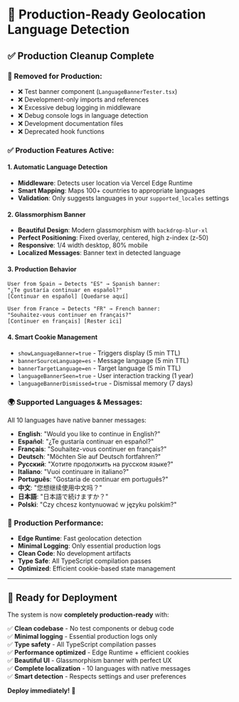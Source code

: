 # 🚀 Production-Ready Geolocation Language Detection

## ✅ **Production Cleanup Complete**

### **🧹 Removed for Production:**
- ❌ Test banner component (`LanguageBannerTester.tsx`) 
- ❌ Development-only imports and references
- ❌ Excessive debug logging in middleware
- ❌ Debug console logs in language detection
- ❌ Development documentation files
- ❌ Deprecated hook functions

### **✅ Production Features Active:**

#### **1. Automatic Language Detection**
- **Middleware**: Detects user location via Vercel Edge Runtime
- **Smart Mapping**: Maps 100+ countries to appropriate languages
- **Validation**: Only suggests languages in your `supported_locales` settings

#### **2. Glassmorphism Banner**
- **Beautiful Design**: Modern glassmorphism with `backdrop-blur-xl`
- **Perfect Positioning**: Fixed overlay, centered, high z-index (z-50)
- **Responsive**: 1/4 width desktop, 80% mobile
- **Localized Messages**: Banner text in detected language

#### **3. Production Behavior**
```
User from Spain → Detects "ES" → Spanish banner:
"¿Te gustaría continuar en español?"
[Continuar en español] [Quedarse aquí]

User from France → Detects "FR" → French banner:
"Souhaitez-vous continuer en français?"
[Continuer en français] [Rester ici]
```

#### **4. Smart Cookie Management**
- `showLanguageBanner=true` - Triggers display (5 min TTL)
- `bannerSourceLanguage=es` - Message language (5 min TTL)
- `bannerTargetLanguage=en` - Target language (5 min TTL)
- `languageBannerSeen=true` - User interaction tracking (1 year)
- `languageBannerDismissed=true` - Dismissal memory (7 days)

### **🌍 Supported Languages & Messages:**
All 10 languages have native banner messages:
- **English**: "Would you like to continue in English?"
- **Español**: "¿Te gustaría continuar en español?"
- **Français**: "Souhaitez-vous continuer en français?"
- **Deutsch**: "Möchten Sie auf Deutsch fortfahren?"
- **Русский**: "Хотите продолжить на русском языке?"
- **Italiano**: "Vuoi continuare in italiano?"
- **Português**: "Gostaria de continuar em português?"
- **中文**: "您想继续使用中文吗？"
- **日本語**: "日本語で続けますか？"
- **Polski**: "Czy chcesz kontynuować w języku polskim?"

### **📱 Production Performance:**
- **Edge Runtime**: Fast geolocation detection
- **Minimal Logging**: Only essential production logs
- **Clean Code**: No development artifacts
- **Type Safe**: All TypeScript compilation passes
- **Optimized**: Efficient cookie-based state management

---

## 🎯 **Ready for Deployment**

The system is now **completely production-ready** with:

✅ **Clean codebase** - No test components or debug code  
✅ **Minimal logging** - Essential production logs only  
✅ **Type safety** - All TypeScript compilation passes  
✅ **Performance optimized** - Edge Runtime + efficient cookies  
✅ **Beautiful UI** - Glassmorphism banner with perfect UX  
✅ **Complete localization** - 10 languages with native messages  
✅ **Smart detection** - Respects settings and user preferences  

**Deploy immediately!** 🚀